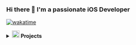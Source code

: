 ### Hi there 👋 I'm a passionate iOS Developer 

<!--
**joshuakilaha/joshuakilaha** is a ✨ _special_ ✨ repository because its `README.md` (this file) appears on your GitHub profile.

Here are some ideas to get you started:

- 🔭 I’m currently working on ...
- 🌱 I’m currently learning ...
- 👯 I’m looking to collaborate on ...
- 🤔 I’m looking for help with ...
- 💬 Ask me about ...
- 📫 How to reach me: ...
- 😄 Pronouns: ...
- ⚡ Fun fact: ...
-->
[![wakatime](https://wakatime.com/badge/user/eea16d70-a1c2-4c29-8851-ed4cafb802aa.svg)](https://wakatime.com/@eea16d70-a1c2-4c29-8851-ed4cafb802aa)
<!--START_SECTION:waka-->
<!--END_SECTION:waka-->

<details>
<summary><img alt="swift-logo" src="https://www.logolynx.com/images/logolynx/61/613bae3100d3a39b1cdb21c08694cefc.png" width="20px"></img><b> Projects</b></summary>
<p align="left">
  <a href="">
     <a href="url"><img src=https://user-images.githubusercontent.com/33428918/193568114-8cec99f0-4edb-4db5-b627-7239b2fd66bb.png height="300"  ></a>
     <a href="url"><img src=https://user-images.githubusercontent.com/33428918/193568128-584f6aef-2875-4820-8c10-b6babb23068a.png height="300"  ></a>
     <a href="url"><img src=https://user-images.githubusercontent.com/33428918/193568155-000b6525-2ea6-425b-a3b9-ed634170264d.png height="300" ></a>
  </a>
  
 <a href="">
   <a href="url"><img src=https://user-images.githubusercontent.com/33428918/172025941-6e3602e7-41c7-4173-ad49-9d750f118a26.png  height="300"  ></a>
   <a href="url"><img src=https://user-images.githubusercontent.com/33428918/170578332-cb68b43d-2092-454d-8f8f-9d7f666fc1e6.png  height="300"  ></a>
   <a href="url"><img src=https://user-images.githubusercontent.com/33428918/170578259-ef1b5647-0841-4589-9173-aefe0451cf64.png  height="300"  ></a>
 </a>
 
<!--  <a href="https://github.com/joshuakilaha/Wasanii">
   <a href="url"><img src=https://user-images.githubusercontent.com/33428918/167680182-ee1de80f-548e-4ea9-9556-bb09151411f0.PNG height="300"  ></a>
   <a href="url"><img src=https://user-images.githubusercontent.com/33428918/167680661-ce5d1f58-1222-4cf5-a0e8-14fca5b6befe.PNG height="300"  ></a> 
   <a href="url"><img src=https://user-images.githubusercontent.com/33428918/167680585-de9f0945-707e-462f-8a6b-19f423b8decd.PNG  height="300"  ></a>
  </a>
</p> -->
</details>
